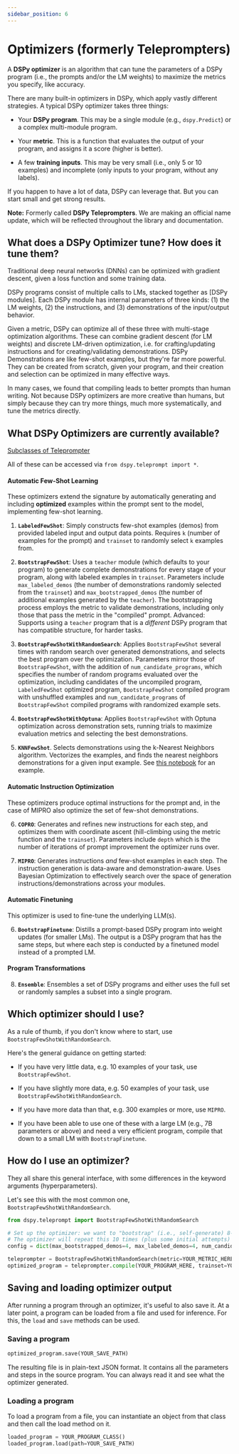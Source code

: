 ```yaml
---
sidebar_position: 6
---
```


# Optimizers (formerly Teleprompters)

A **DSPy optimizer** is an algorithm that can tune the parameters of a DSPy program (i.e., the prompts and/or the LM weights) to maximize the metrics you specify, like accuracy.

There are many built-in optimizers in DSPy, which apply vastly different strategies. A typical DSPy optimizer takes three things:

- Your **DSPy program**. This may be a single module (e.g., `dspy.Predict`) or a complex multi-module program.

- Your **metric**. This is a function that evaluates the output of your program, and assigns it a score (higher is better).

- A few **training inputs**. This may be very small (i.e., only 5 or 10 examples) and incomplete (only inputs to your program, without any labels).

If you happen to have a lot of data, DSPy can leverage that. But you can start small and get strong results.

**Note:** Formerly called **DSPy Teleprompters**. We are making an official name update, which will be reflected throughout the library and documentation.


## **What** does a DSPy Optimizer tune? **How** does it tune them?

Traditional deep neural networks (DNNs) can be optimized with gradient descent, given a loss function and some training data.

DSPy programs consist of multiple calls to LMs, stacked together as [DSPy modules]. Each DSPy module has internal parameters of three kinds: (1) the LM weights, (2) the instructions, and (3) demonstrations of the input/output behavior.

Given a metric, DSPy can optimize all of these three with multi-stage optimization algorithms. These can combine gradient descent (for LM weights) and discrete LM-driven optimization, i.e. for crafting/updating instructions and for creating/validating demonstrations. DSPy Demonstrations are like few-shot examples, but they're far more powerful. They can be created from scratch, given your program, and their creation and selection can be optimized in many effective ways.

In many cases, we found that compiling leads to better prompts than human writing. Not because DSPy optimizers are more creative than humans, but simply because they can try more things, much more systematically, and tune the metrics directly.


## What DSPy Optimizers are currently available?

<!-- The following diagram was generated by: -->
<!-- 1. Running symilar on the teleprompter module to extract the python hierarchy as a Graphviz dot file -->
<!-- 2. Hand-editing the resulting dot file to remove classes that are not teleprompters/optimizers (e.g., classes for data structures manipulated by optimizers). -->
<!-- 3. Using dot to compile the `.dot` file into a PNG -->
<!-- Robert Goldman [2024/05/11:rpg] -->

[Subclasses of Teleprompter](figures/teleprompter-classes.png)

All of these can be accessed via `from dspy.teleprompt import *`.

#### Automatic Few-Shot Learning

These optimizers extend the signature by automatically generating and including **optimized** examples within the prompt sent to the model, implementing few-shot learning.

1. **`LabeledFewShot`**: Simply constructs few-shot examples (demos) from provided labeled input and output data points.  Requires `k` (number of examples for the prompt) and `trainset` to randomly select `k` examples from.

2. **`BootstrapFewShot`**: Uses a `teacher` module (which defaults to your program) to generate complete demonstrations for every stage of your program, along with labeled examples in `trainset`. Parameters include `max_labeled_demos` (the number of demonstrations randomly selected from the `trainset`) and `max_bootstrapped_demos` (the number of additional examples generated by the `teacher`). The bootstrapping process employs the metric to validate demonstrations, including only those that pass the metric in the "compiled" prompt. Advanced: Supports using a `teacher` program that is a *different* DSPy program that has compatible structure, for harder tasks.

3. **`BootstrapFewShotWithRandomSearch`**: Applies `BootstrapFewShot` several times with random search over generated demonstrations, and selects the best program over the optimization. Parameters mirror those of `BootstrapFewShot`, with the addition of `num_candidate_programs`, which specifies the number of random programs evaluated over the optimization, including candidates of the uncompiled program, `LabeledFewShot` optimized program, `BootstrapFewShot` compiled program with unshuffled examples and `num_candidate_programs` of `BootstrapFewShot` compiled programs with randomized example sets. 

4. **`BootstrapFewShotWithOptuna`**: Applies `BootstrapFewShot` with Optuna optimization across demonstration sets, running trials to maximize evaluation metrics and selecting the best demonstrations. 

5. **`KNNFewShot`**. Selects demonstrations using the k-Nearest Neighbors algorithm. Vectorizes the examples, and finds the nearest neighbors demonstrations for a given input example. See [this notebook](https://github.com/stanfordnlp/dspy/blob/main/examples/knn.ipynb) for an example.


#### Automatic Instruction Optimization

These optimizers produce optimal instructions for the prompt and, in the case of MIPRO also optimize the set of few-shot demonstrations.

6. **`COPRO`**: Generates and refines new instructions for each step, and optimizes them with coordinate ascent (hill-climbing using the metric function and the `trainset`). Parameters include `depth` which is the number of iterations of prompt improvement the optimizer runs over.

7. **`MIPRO`**: Generates instructions *and* few-shot examples in each step. The instruction generation is data-aware and demonstration-aware. Uses Bayesian Optimization to effectively search over the space of generation instructions/demonstrations across your modules.


#### Automatic Finetuning

This optimizer is used to fine-tune the underlying LLM(s).

6. **`BootstrapFinetune`**: Distills a prompt-based DSPy program into weight updates (for smaller LMs). The output is a DSPy program that has the same steps, but where each step is conducted by a finetuned model instead of a prompted LM.


#### Program Transformations

8. **`Ensemble`**: Ensembles a set of DSPy programs and either uses the full set or randomly samples a subset into a single program.


## Which optimizer should I use?

As a rule of thumb, if you don't know where to start, use `BootstrapFewShotWithRandomSearch`.

Here's the general guidance on getting started:

* If you have very little data, e.g. 10 examples of your task, use `BootstrapFewShot`.

* If you have slightly more data, e.g. 50 examples of your task, use `BootstrapFewShotWithRandomSearch`.

* If you have more data than that, e.g. 300 examples or more, use `MIPRO`.

* If you have been able to use one of these with a large LM (e.g., 7B parameters or above) and need a very efficient program, compile that down to a small LM with `BootstrapFinetune`.


## How do I use an optimizer?

They all share this general interface, with some differences in the keyword arguments (hyperparameters).

Let's see this with the most common one, `BootstrapFewShotWithRandomSearch`.

```python
from dspy.teleprompt import BootstrapFewShotWithRandomSearch

# Set up the optimizer: we want to "bootstrap" (i.e., self-generate) 8-shot examples of your program's steps.
# The optimizer will repeat this 10 times (plus some initial attempts) before selecting its best attempt on the devset.
config = dict(max_bootstrapped_demos=4, max_labeled_demos=4, num_candidate_programs=10, num_threads=4)

teleprompter = BootstrapFewShotWithRandomSearch(metric=YOUR_METRIC_HERE, **config)
optimized_program = teleprompter.compile(YOUR_PROGRAM_HERE, trainset=YOUR_TRAINSET_HERE)
```

## Saving and loading optimizer output

After running a program through an optimizer, it's useful to also save it. At a later point, a program can be loaded from a file and used for inference. For this, the `load` and `save` methods can be used.

### Saving a program

```python
optimized_program.save(YOUR_SAVE_PATH)
```

The resulting file is in plain-text JSON format. It contains all the parameters and steps in the source program. You can always read it and see what the optimizer generated.

### Loading a program

To load a program from a file, you can instantiate an object from that class and then call the load method on it.

```python
loaded_program = YOUR_PROGRAM_CLASS()
loaded_program.load(path=YOUR_SAVE_PATH)
```
